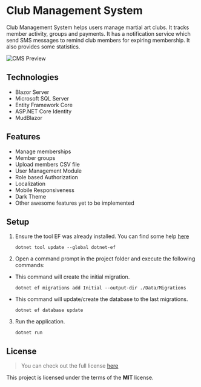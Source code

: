 Club Management System
============

Club Management System helps users manage martial art clubs. It tracks member activity,  groups and payments. It has a notification service which send SMS messages to remind club members for expiring membership. It also provides some statistics.

![CMS Preview](https://github.com/TheDayIsMyEnemy/ClubManagementSystem/blob/main/screenshots/dashboard.png)

## Technologies
- Blazor Server
- Microsoft SQL Server
- Entity Framework Core
- ASP.NET Core Identity
- MudBlazor 

## Features
- Manage memberships
- Member groups
- Upload members CSV file
- User Management Module
- Role based Authorization
- Localization
- Mobile Responsiveness
- Dark Theme
- Other awesome features yet to be implemented

## Setup
1. Ensure the tool EF was already installed. You can find some help [here](https://docs.microsoft.com/ef/core/miscellaneous/cli/dotnet)

    ```
    dotnet tool update --global dotnet-ef
    ```

2. Open a command prompt in the project folder and execute the following commands:

  - This command will create the initial migration.
    ```
    dotnet ef migrations add Initial --output-dir ./Data/Migrations
    ```

  - This command will update/create the database to the last migrations.
    ```
    dotnet ef database update 
    ```  

3. Run the application.
    ```
    dotnet run
    ```

## License
>You can check out the full license [here](https://github.com/TheDayIsMyEnemy/ClubManagementSystem/blob/main/LICENSE)

This project is licensed under the terms of the **MIT** license.
